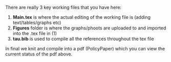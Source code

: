There are really 3 key working files that you have here:

1) **Main.tex** is where the actual editing of the working file is (adding text/tables/graphs etc)
2) **Figures** folder is where the graphs/phoots are uploaded to and imported into the .tex file in (1)
3) **tau.bib** is used to compile all the references throughout the tex file

In final we knit and compile into a pdf (PolicyPaper) which you can view the current status of the pdf above.
